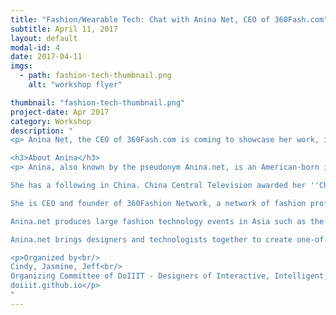```yaml
---
title: "Fashion/Wearable Tech: Chat with Anina Net, CEO of 360Fash.com"
subtitle: April 11, 2017
layout: default
modal-id: 4
date: 2017-04-11
imgs: 
  - path: fashion-tech-thumbnail.png
    alt: "workshop flyer"

thumbnail: "fashion-tech-thumbnail.png"
project-date: Apr 2017
category: Workshop
description: "
<p> Anina Net, the CEO of 360Fash.com is coming to showcase her work, including the robotic dress kit, the LED bags and many others (see figures below).  </p>

<h3>About Anina</h3>
<p> Anina, also known by the pseudonym Anina.net, is an American-born international fashion model, blogger, and fashion technology and wearables event producer.

She has a following in China. China Central Television awarded her ''China's top foreign model'' in 2009. She also has her own line of Anime-inspired clothes, ''aninaMINEme''.

She is CEO and founder of 360Fashion Network, a network of fashion professionals using the web 2.0 and mobile technologies.

Anina.net produces large fashion technology events in Asia such as the 360Fashion&Tech Expo (in its 4th year) together with the China National Garment Association CHIC show, which has over 125,000 people in attendance and the first high tech runway fashion show in China at the Mobile World Congress, Shanghai. She produced the IBM 360Fashion & Tech Innovation Awards in the United States in November 2015, though her first exhibition was in 2004, called ''a new kind of supermodel'' at Molière's house in Paris under the art posthume movement. Anina was the first model blogger, starting in 2004. 

Anina.net brings designers and technologists together to create one-of-a-kind designs for exhibition such as the Robotic Dress, laser dresses, LED bags and gloves, solar powered bags, 3D printed prosthetics, redesign of robots and mobile apps.</p>

<p>Organized by<br/>
Cindy, Jasmine, Jeff<br/>
Organizing Committee of DoIIIT - Designers of Interactive, Intelligent, and Interconnected Things<br/>
doiiit.github.io</p>
"
---
```

